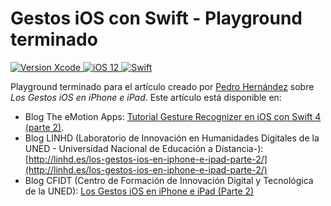 # Gestos iOS con Swift - Playground terminado

<p>
    <a target="_blank" href="https://developer.apple.com/xcode/">
        <img src="http://b.repl.ca/v1/Xcode-10-007AFF.png" alt="Version Xcode">    
    </a>
    <a target="_blank" href="https://www.apple.com/es/ios/ios-12-preview/">
        <img src="http://b.repl.ca/v1/ios-12-1FA6A7.png" alt="iOS 12">    
    </a>
    <a target="_blank" href="https://swift.org">
        <img src="http://b.repl.ca/v1/Swift-4.2-ED4731.png" alt="Swift">    
    </a>
</p>

Playground terminado para el artículo creado por [Pedro Hernández](https://theemotionapps.com/acerca-de/) sobre *Los Gestos iOS en iPhone e iPad*.
Este artículo está disponible en:
* Blog The eMotion Apps: [Tutorial Gesture Recognizer en iOS con Swift 4 (parte 2)](https://theemotionapps.com/tutorial-gesture-recognizer-en-ios-swift-4-2/).
* Blog LINHD (Laboratorio de Innovación en Humanidades Digitales de la UNED - Universidad Nacional de Educación a Distancia-): [http://linhd.es/los-gestos-ios-en-iphone-e-ipad-parte-2/](http://linhd.es/los-gestos-ios-en-iphone-e-ipad-parte-2/)
* Blog CFIDT (Centro de Formación de Innovación Digital y Tecnológica de la UNED): [Los Gestos iOS en iPhone e iPad (Parte 2)](http://innovaciondigitalytecnologia.com/los-gestos-ios-iphone-e-ipad-parte-2/)
